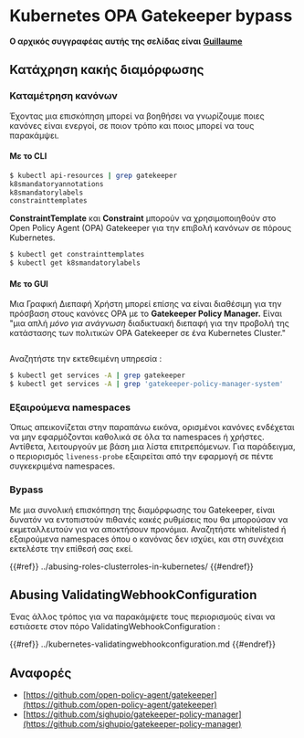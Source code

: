 # Kubernetes OPA Gatekeeper bypass

**Ο αρχικός συγγραφέας αυτής της σελίδας είναι** [**Guillaume**](https://www.linkedin.com/in/guillaume-chapela-ab4b9a196)

## Κατάχρηση κακής διαμόρφωσης

### Καταμέτρηση κανόνων

Έχοντας μια επισκόπηση μπορεί να βοηθήσει να γνωρίζουμε ποιες κανόνες είναι ενεργοί, σε ποιον τρόπο και ποιος μπορεί να τους παρακάμψει.

#### Με το CLI
```bash
$ kubectl api-resources | grep gatekeeper
k8smandatoryannotations                                                             constraints.gatekeeper.sh/v1beta1                  false        K8sMandatoryAnnotations
k8smandatorylabels                                                                  constraints.gatekeeper.sh/v1beta1                  false        K8sMandatoryLabel
constrainttemplates                                                                 templates.gatekeeper.sh/v1                         false        ConstraintTemplate
```
**ConstraintTemplate** και **Constraint** μπορούν να χρησιμοποιηθούν στο Open Policy Agent (OPA) Gatekeeper για την επιβολή κανόνων σε πόρους Kubernetes.
```bash
$ kubectl get constrainttemplates
$ kubectl get k8smandatorylabels
```
#### Με το GUI

Μια Γραφική Διεπαφή Χρήστη μπορεί επίσης να είναι διαθέσιμη για την πρόσβαση στους κανόνες OPA με το **Gatekeeper Policy Manager.** Είναι "μια απλή _μόνο για ανάγνωση_ διαδικτυακή διεπαφή για την προβολή της κατάστασης των πολιτικών OPA Gatekeeper σε ένα Kubernetes Cluster."

<figure><img src="../../../images/05-constraints.png" alt=""><figcaption></figcaption></figure>

Αναζητήστε την εκτεθειμένη υπηρεσία :
```bash
$ kubectl get services -A | grep gatekeeper
$ kubectl get services -A | grep 'gatekeeper-policy-manager-system'
```
### Εξαιρούμενα namespaces

Όπως απεικονίζεται στην παραπάνω εικόνα, ορισμένοι κανόνες ενδέχεται να μην εφαρμόζονται καθολικά σε όλα τα namespaces ή χρήστες. Αντίθετα, λειτουργούν με βάση μια λίστα επιτρεπόμενων. Για παράδειγμα, ο περιορισμός `liveness-probe` εξαιρείται από την εφαρμογή σε πέντε συγκεκριμένα namespaces.

### Bypass

Με μια συνολική επισκόπηση της διαμόρφωσης του Gatekeeper, είναι δυνατόν να εντοπιστούν πιθανές κακές ρυθμίσεις που θα μπορούσαν να εκμεταλλευτούν για να αποκτήσουν προνόμια. Αναζητήστε whitelisted ή εξαιρούμενα namespaces όπου ο κανόνας δεν ισχύει, και στη συνέχεια εκτελέστε την επίθεσή σας εκεί.

{{#ref}}
../abusing-roles-clusterroles-in-kubernetes/
{{#endref}}

## Abusing ValidatingWebhookConfiguration

Ένας άλλος τρόπος για να παρακάμψετε τους περιορισμούς είναι να εστιάσετε στον πόρο ValidatingWebhookConfiguration :&#x20;

{{#ref}}
../kubernetes-validatingwebhookconfiguration.md
{{#endref}}

## Αναφορές

- [https://github.com/open-policy-agent/gatekeeper](https://github.com/open-policy-agent/gatekeeper)
- [https://github.com/sighupio/gatekeeper-policy-manager](https://github.com/sighupio/gatekeeper-policy-manager)

